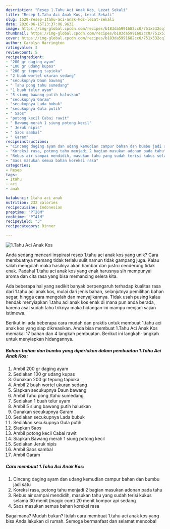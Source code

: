 ```yaml
---
description: "Resep 1.Tahu Aci Anak Kos, Lezat Sekali"
title: "Resep 1.Tahu Aci Anak Kos, Lezat Sekali"
slug: 1529-resep-1tahu-aci-anak-kos-lezat-sekali
date: 2020-06-15T13:37:06.963Z
image: https://img-global.cpcdn.com/recipes/b183da5991682cc0/751x532cq70/1tahu-aci-anak-kos-foto-resep-utama.jpg
thumbnail: https://img-global.cpcdn.com/recipes/b183da5991682cc0/751x532cq70/1tahu-aci-anak-kos-foto-resep-utama.jpg
cover: https://img-global.cpcdn.com/recipes/b183da5991682cc0/751x532cq70/1tahu-aci-anak-kos-foto-resep-utama.jpg
author: Carolyn Harrington
ratingvalue: 3
reviewcount: 5
recipeingredient:
- "200 gr daging ayam"
- "100 gr udang kupas"
- "200 gr tepung tapioka"
- "2 buah wortel ukuran sedang"
- "secukupnya Daun bawang"
- " Tahu pong tahu sumedang"
- "1 buah telur ayam"
- "5 siung bawang putih haluskan"
- "secukupnya Garam"
- "secukupnya Lada bubuk"
- "secukupnya Gula putih"
- " Saos"
- "potong kecil Cabai rawit"
- " Bawang merah 1 siung potong kecil"
- " Jeruk nipis"
- " Saos sambal"
- " Garam"
recipeinstructions:
- "Cincang daging ayam dan udang kemudian campur bahan dan bumbu jadi satu"
- "Koreksi rasa, potong tahu menjadi 2 bagian masukan adonan pada tahu"
- "Rebus air sampai mendidih, masukan tahu yang sudah terisi kukus selama 30 menit (magic com) 20 menit kompor api sedang"
- "Saos masukan semua bahan koreksi rasa"
categories:
- Resep
tags:
- 1tahu
- aci
- anak

katakunci: 1tahu aci anak 
nutrition: 232 calories
recipecuisine: Indonesian
preptime: "PT28M"
cooktime: "PT41M"
recipeyield: "3"
recipecategory: Dinner

---
```



![1.Tahu Aci Anak Kos](https://img-global.cpcdn.com/recipes/b183da5991682cc0/751x532cq70/1tahu-aci-anak-kos-foto-resep-utama.jpg)

Anda sedang mencari inspirasi resep 1.tahu aci anak kos yang unik? Cara membuatnya memang tidak terlalu sulit namun tidak gampang juga. Kalau salah mengolah maka hasilnya akan hambar dan justru cenderung tidak enak. Padahal 1.tahu aci anak kos yang enak harusnya sih mempunyai aroma dan cita rasa yang bisa memancing selera kita.

Ada beberapa hal yang sedikit banyak berpengaruh terhadap kualitas rasa dari 1.tahu aci anak kos, mulai dari jenis bahan, selanjutnya pemilihan bahan segar, hingga cara mengolah dan menyajikannya. Tidak usah pusing kalau hendak menyiapkan 1.tahu aci anak kos enak di mana pun anda berada, karena asal sudah tahu triknya maka hidangan ini mampu menjadi sajian istimewa.




Berikut ini ada beberapa cara mudah dan praktis untuk membuat 1.tahu aci anak kos yang siap dikreasikan. Anda bisa membuat 1.Tahu Aci Anak Kos memakai 17 bahan dan 4 langkah pembuatan. Berikut ini langkah-langkah untuk menyiapkan hidangannya.

<!--inarticleads1-->

##### Bahan-bahan dan bumbu yang diperlukan dalam pembuatan 1.Tahu Aci Anak Kos:

1. Ambil 200 gr daging ayam
1. Sediakan 100 gr udang kupas
1. Gunakan 200 gr tepung tapioka
1. Ambil 2 buah wortel ukuran sedang
1. Siapkan secukupnya Daun bawang
1. Ambil  Tahu pong /tahu sumedang
1. Sediakan 1 buah telur ayam
1. Ambil 5 siung bawang putih haluskan
1. Gunakan secukupnya Garam
1. Sediakan secukupnya Lada bubuk
1. Sediakan secukupnya Gula putih
1. Siapkan  Saos
1. Ambil potong kecil Cabai rawit
1. Siapkan  Bawang merah 1 siung potong kecil
1. Sediakan  Jeruk nipis
1. Ambil  Saos sambal
1. Ambil  Garam




<!--inarticleads2-->

##### Cara membuat 1.Tahu Aci Anak Kos:

1. Cincang daging ayam dan udang kemudian campur bahan dan bumbu jadi satu
1. Koreksi rasa, potong tahu menjadi 2 bagian masukan adonan pada tahu
1. Rebus air sampai mendidih, masukan tahu yang sudah terisi kukus selama 30 menit (magic com) 20 menit kompor api sedang
1. Saos masukan semua bahan koreksi rasa




Bagaimana? Mudah bukan? Itulah cara membuat 1.tahu aci anak kos yang bisa Anda lakukan di rumah. Semoga bermanfaat dan selamat mencoba!
